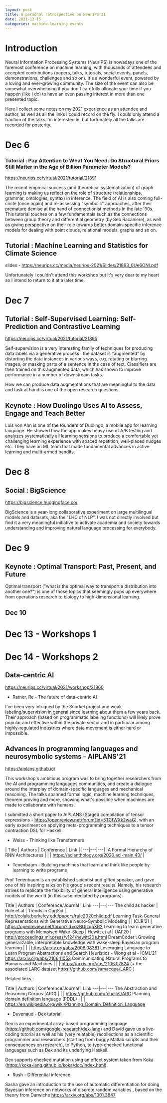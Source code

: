 ```yaml
---
layout: post
title: A personal retrospective on NeurIPS'21
date: 2021-12-15
categories: machine-learning events
---
```


# Introduction

Neural Information Processing Systems (NeurIPS) is nowadays one of the foremost conference on machine learning, with thousands of attendees and accepted contributions (papers, talks, tutorials, social events, panels, demonstrations, challenges and so on). It's a wonderful event, powered by a loving and ever-growing community. The size of the event can also be somewhat overwhelming if you don't carefully allocate your time if you happen (like I do) to have an even passing interest in more than one presented topic.

Here I collect some notes on my 2021 experience as an attendee and author, as well as all the links I could record on the fly. I could only attend a fraction of the talks I'm interested in, but fortunately all the talks are recorded for posterity.



# Dec 6

### Tutorial : Pay Attention to What You Need: Do Structural Priors Still Matter in the Age of Billion Parameter Models? 

https://neurips.cc/virtual/2021/tutorial/21891

The recent empirical success (and theoretical systematization) of graph learning is making us reflect on the role of structure (relationships, grammar, ontologies, syntax) in inference. The field of AI is also coming full-circle (once again) and re-assessing "symbolic" approaches, after their premature demise at the hand of connectionist methods in the late '90s.
This tutorial touches on a few fundamentals such as the connections between group theory and differential geometry (by Seb Racaniere), as well as giving perspective on their role towards better domain-specific inference models for dealing with point clouds, relational models, graphs and so on.

## Tutorial : Machine Learning and Statistics for Climate Science

slides - https://neurips.cc/media/neurips-2021/Slides/21893_0Ue6ONI.pdf

Unfortunately I couldn't attend this workshop but it's very dear to my heart so I intend to return to it at a later time.


# Dec 7

## Tutorial : Self-Supervised Learning: Self-Prediction and Contrastive Learning 

https://neurips.cc/virtual/2021/tutorial/21895

Self-supervision is a very interesting family of techniques for producing data labels via a generative process : the dataset is "augmented" by distorting the data instances in various ways, e.g. rotating or blurring images, or masking parts of a sentence in the case of text. Classifiers are then trained on this augmented data, which has shown to improve performance in a number of downstream tasks.

How we can produce data augmentations that are meaningful to the data and task at hand is one of the open research questions.

## Keynote : How Duolingo Uses AI to Assess, Engage and Teach Better

Luis von Ahn is one of the founders of Duolingo, a mobile app for learning language. He showed how the app makes heavy use of A/B testing and analyzes systematically all learning sessions to produce a comfortable yet challenging learning experience with spaced repetition, well-placed nudges etc. They have an ML team that made fundamental advances in active learning and multi-armed bandits.


# Dec 8

## Social : BigScience

https://bigscience.huggingface.co/

BigScience is a year-long collaborative experiment on large multilingual models and datasets, aka the "LHC of NLP". I was not directly involved but find it a very meaningful initiative to activate academia and society towards understanding and improving natural language processing for everybody.

# Dec 9

## Keynote : Optimal Transport: Past, Present, and Future

Optimal transport ("what is the optimal way to transport a distribution into another one?") is one of those topics that seemingly pops up everywhere from operations research to biology to high-dimensional learning.

## Dec 10 


# Dec 13 - Workshops 1



# Dec 14 - Workshops 2


## Data-centric AI 

https://neurips.cc/virtual/2021/workshop/21860

* Ratner, Re - The future of data-centric AI

I've been very intrigued by the Snorkel project and weak labeling/supervision in general since learning about them a few years back. Their approach (based on programmatic labeling functions) will likely prove popular and effective within the private sector and in particular among highly-regulated industries where data movement is either hard or impossible.


## Advances in programming languages and neurosymbolic systems - AIPLANS'21 

https://aiplans.github.io/

This workshop's ambitious program was to bring together researchers from the AI and programming languages communities, and create a dialogue around the interplay of domain-specific languages and mechanical reasoning. The talks spanned formal logic, machine learning techniques, theorem proving and more, showing what's possible when machines are made to collaborate with humans.

I submitted a short paper to AIPLANS (Staged compilation of tensor expressions - https://openreview.net/forum?id=5TCfWXk2waG), with an early experiment on applying meta-programming techniques to a tensor contraction DSL for Haskell.

* Weiss - Thinking like Transformers

| Title | Authors | Conference | Link |
|---|---|---|
|A Formal Hierarchy of RNN Architectures | | | https://aclanthology.org/2020.acl-main.43/ |

* Tenenbaum - Building machines that learn and think like people by learning to write programs

Prof Tenenbaum is an established scientist and gifted speaker, and gave one of his inspiring talks on his group's recent results. Namely, his research strives to replicate the flexibility of general intelligence using generative models of the world (in this case mediated by programs).

Title | Authors | Conference/Journal | Link
---|---|---
The child as hacker | Rule et al | Trends in CogSci | http://colala.berkeley.edu/papers/rule2020child.pdf
Learning Task-General Representations with Generative Neuro-Symbolic Modeling | | ICLR'21 | https://openreview.net/forum?id=qzBUIzq5XR2 
Learning to learn generative programs with Memoised Wake-Sleep | Hewitt et al | UAI'20 | http://proceedings.mlr.press/v124/hewitt20a.html
DreamCoder : Growing generalizable, interpretable knowledge with wake-sleep Bayesian program learning | | | https://arxiv.org/abs/2006.08381 
Leveraging Language to Learn Program Abstractions and Search Heuristics - Wong et al - ICML'21 https://arxiv.org/abs/2106.11053
Communicating Natural Programs to Humans and Machines | | |  https://arxiv.org/abs/2106.07824 (+ the associated LARC dataset https://github.com/samacqua/LARC  )

Related links : 

Title | Authors | Conference/Journal | Link
---|---|---
The Abstraction and Reasoning Corpus (ARC) | | | https://github.com/fchollet/ARC
Planning domain definition language (PDDL) | | | https://en.wikipedia.org/wiki/Planning_Domain_Definition_Language

* Duvenaud - Dex tutorial 

Dex is an experimental array-based programming language (https://github.com/google-research/dex-lang) and David gave us a live-coding tutorial as well as his (very relatable) recollections as a scientific programmer and researchers (starting from buggy Matlab scripts and their consequences on research), to Python, to type-checked functional languages such as Dex and its underlying Haskell.

Dex supports checked mutation using an effect system taken from Koka (https://koka-lang.github.io/koka/doc/index.html).

* Rush - Differential inference

Sasha gave an introduction to the use of automatic differentiation for doing Bayesian inference on networks of discrete random variables , based on the theory from Darwiche https://arxiv.org/abs/1301.3847
